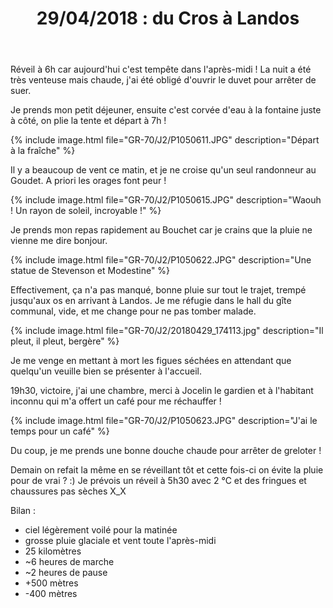 ﻿---
title: "29/04/2018 : du Cros à Landos"
permalink: /GR-70/J2/
---

Réveil à 6h car aujourd'hui c'est tempête dans l'après-midi !
La nuit a été très venteuse mais chaude, j'ai été obligé d'ouvrir le duvet pour arrêter de suer.

Je prends mon petit déjeuner, ensuite c'est corvée d'eau à la fontaine juste à côté, on plie la tente et départ à 7h !

{% include image.html file="GR-70/J2/P1050611.JPG" description="Départ à la fraîche" %}

Il y a beaucoup de vent ce matin, et je ne croise qu'un seul randonneur au Goudet. A priori les orages font peur !

{% include image.html file="GR-70/J2/P1050615.JPG" description="Waouh ! Un rayon de soleil, incroyable !" %}

Je prends mon repas rapidement au Bouchet car je crains que la pluie ne vienne me dire bonjour.

{% include image.html file="GR-70/J2/P1050622.JPG" description="Une statue de Stevenson et Modestine" %}

Effectivement, ça n'a pas manqué, bonne pluie sur tout le trajet, trempé jusqu'aux os en arrivant à Landos. Je me réfugie dans le hall du gîte communal, vide, et me change pour ne pas tomber malade.

{% include image.html file="GR-70/J2/20180429_174113.jpg" description="Il pleut, il pleut, bergère" %}

Je me venge en mettant à mort les figues séchées en attendant que quelqu'un veuille bien se présenter à l'accueil.

19h30, victoire, j'ai une chambre, merci à Jocelin le gardien et à l'habitant inconnu qui m'a offert un café pour me réchauffer !

{% include image.html file="GR-70/J2/P1050623.JPG" description="J'ai le temps pour un café" %}

Du coup, je me prends une bonne douche chaude pour arrêter de greloter !

Demain on refait la même en se réveillant tôt et cette fois-ci on évite la pluie pour de vrai ? :)
Je prévois un réveil à 5h30 avec 2 °C et des fringues et chaussures pas sèches X_X

Bilan :
* ciel légèrement voilé pour la matinée
* grosse pluie glaciale et vent toute l'après-midi
* 25 kilomètres
* ~6 heures de marche
* ~2 heures de pause
* +500 mètres
* -400 mètres
